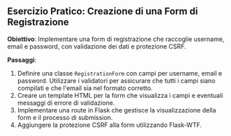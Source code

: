 ## Esercizio Pratico: Creazione di una Form di Registrazione

**Obiettivo**: Implementare una form di registrazione che raccoglie username, email e password, con validazione dei dati e protezione CSRF.

**Passaggi**:
1. Definire una classe `RegistrationForm` con campi per username, email e password. Utilizzare i validatori per assicurare che tutti i campi siano compilati e che l'email sia nel formato corretto.
2. Creare un template HTML per la form che visualizza i campi e eventuali messaggi di errore di validazione.
3. Implementare una route in Flask che gestisce la visualizzazione della form e il processo di submission.
4. Aggiungere la protezione CSRF alla form utilizzando Flask-WTF.

